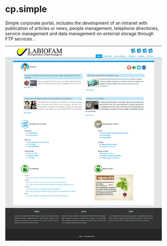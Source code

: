 # cp.simple
Simple corporate portal, includes the development of an intranet with publication of articles or news, people management, telephone directories, service management and data management on external storage through FTP services.
.

![Screenshot](README/portal.png)